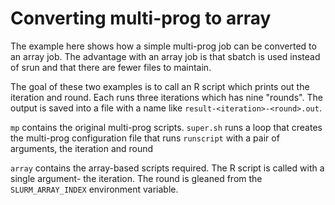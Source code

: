 # Converting multi-prog to array

The example here shows how a simple multi-prog job can be converted to an array
job.  The advantage with an array job is that sbatch is used instead of srun
and that there are fewer files to maintain.

The goal of these two examples is to call an R script which prints out the iteration and round.  Each runs three iterations which has nine "rounds".  The output is saved into a file with a name like `result-<iteration>-<round>.out`.

`mp` contains the original multi-prog scripts.  `super.sh` runs a loop that
creates the multi-prog configuration file that runs `runscript` with a pair of
arguments, the iteration and round

`array` contains the array-based scripts required.  The R script is called with a single argument- the iteration.  The round is gleaned from the `SLURM_ARRAY_INDEX` environment variable.
